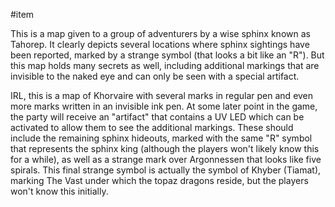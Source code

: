  #item 

This is a map given to a group of adventurers by a wise sphinx known as Tahorep. It clearly depicts several locations where sphinx sightings have been reported, marked by a strange symbol (that looks a bit like an "R"). But this map holds many secrets as well, including additional markings that are invisible to the naked eye and can only be seen with a special artifact.

IRL, this is a map of Khorvaire with several marks in regular pen and even more marks written in an invisible ink pen. At some later point in the game, the party will receive an "artifact" that contains a UV LED which can be activated to allow them to see the additional markings. These should include the remaining sphinx hideouts, marked with the same "R" symbol that represents the sphinx king (although the players won't likely know this for a while), as well as a strange mark over Argonnessen that looks like five spirals. This final strange symbol is actually the symbol of Khyber (Tiamat), marking The Vast under which the topaz dragons reside, but the players won't know this initially.
